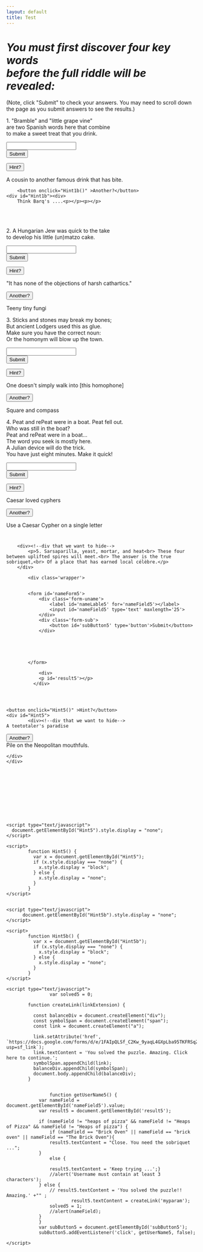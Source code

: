 ```yaml
---
layout: default
title: Test
---
```

 
 




<h1><i>You must first discover four key words<br> before the full riddle will be revealed: </i></h1>

<p>(Note, click "Submit" to check your answers. You may need to scroll down the page as you submit answers to see the results.)</p>

           
            
<!-- Clue and solution -->

<p>1. "Bramble" and "little grape vine"<br>
are two Spanish words here that combine<br>
to make a sweet treat that you drink.
</p>


<div class='wrapper'>
<form id='nameForm1'>
<div class='form-uname'>
    <label id='nameLable1' for='nameField1'></label>
    <input id='nameField1' type='text' maxlength='25'>
</div>
<div class='form-sub'>
    <button id='subButton1' type='button'>Submit</button>
</div>
</form>

<div>
    <p id='result1'></p></div>
</div>




<script type="text/javascript">
	var solved1 = 0;

	function getUserName1() {
var nameField = document.getElementById('nameField1').value;
var result1 = document.getElementById('result1');

if (nameField != "Sarsaparilla" && nameField != "sarsaparilla" ) {
    result1.textContent = 'Keep trying ...';
    //alert('Username must contain at least 1 characters');
} else {
    result1.textContent = 'Correct!' + "";
    solved1 = 1;
    //alert(nameField);
}
}
var subButton1 = document.getElementById('subButton1');
subButton1.addEventListener('click', getUserName1, false); 

</script>

<p>
		<button onclick="Hint1()" >Hint?</button>
		<div id="Hint1"><div>
		<p>A cousin to another famous drink that has bite.
</p>

		<button onclick="Hint1b()" >Another?</button>
	<div id="Hint1b"><div>
		Think Barq's ....<p></p><p></p>
</div>
</div>



<script type="text/javascript">
  document.getElementById("Hint1").style.display = "none";
</script>

<script>
function Hint1() {
  var x = document.getElementById("Hint1");
  if (x.style.display === "none") {
    x.style.display = "block";
  } else {
    x.style.display = "none";
  }
}
</script>


<script type="text/javascript">
  document.getElementById("Hint1b").style.display = "none";
</script>

<script>

function Hint1b() {
  var x = document.getElementById("Hint1b");
  if (x.style.display === "none") {
    x.style.display = "block";
  } else {
    x.style.display = "none";
  }
}
</script>



</div>
    </div>






<p></p><br><br>
<p>2. A Hungarian Jew was quick to the take<br>
to develop his little (un)matzo cake.
</p>



<div class='wrapper'>
<form id='nameForm2'>
<div class='form-uname'>
    <label id='nameLable2' for='nameField2'></label>
    <input id='nameField2' type='text' maxlength='25'>
</div>
<div class='form-sub'>
    <button id='subButton2' type='button'>Submit</button>
</div>
</form>

<div>
    <p id='result2'></p></div>
</div>




<script type="text/javascript">
	var solved2 = 0;

	function getUserName2() {
var nameField = document.getElementById('nameField2').value;
var result2 = document.getElementById('result2');

if (nameField != "yeast" && nameField != "Yeast" ) {
    result2.textContent = 'Keep trying ...';
    //alert('Username must contain at least 2 characters');
} else {
    result2.textContent = 'Correct!' + "";
    solved2 = 1;
    //alert(nameField);
}
}
var subButton2 = document.getElementById('subButton2');
subButton2.addEventListener('click', getUserName2, false); 
</script>


<button onclick="Hint2()" >Hint?</button>
<p></p>
<div id="Hint2">
		<div><!--div that we want to hide-->
"It has none of the objections of harsh cathartics."<p></p>

<button onclick="Hint2b()" >Another?</button>
<p></p>
<div id="Hint2b">
		<div><!--div that we want to hide-->
Teeny tiny fungi<p></p>



</div>
</div>
<script type="text/javascript">
  document.getElementById("Hint2").style.display = "none";
</script>

<script>
function Hint2() {
  var x = document.getElementById("Hint2");
  if (x.style.display === "none") {
    x.style.display = "block";
  } else {
    x.style.display = "none";
  }
}
</script>

<script type="text/javascript">
  document.getElementById("Hint2b").style.display = "none";
</script>

<script>
function Hint2b() {
  var x = document.getElementById("Hint2b");
  if (x.style.display === "none") {
    x.style.display = "block";
  } else {
    x.style.display = "none";
  }
}
</script>


</div>
</div>

<p></p><p></p><p></p>
<p></p>
<p></p>
<p></p>
<p></p>
<p></p>
<p>
3. Sticks and stones may break my bones;<br>
But ancient Lodgers used this as glue.<br>
Make sure you have the correct noun:<br>
Or the homonym will blow up the town.<br>
</p>

<div class='wrapper'>
<form id='nameForm3'>
<div class='form-uname'>
    <label id='nameLable3' for='nameField3'></label>
    <input id='nameField3' type='text' maxlength='25'>
</div>
<div class='form-sub'>
    <button id='subButton3' type='button'>Submit</button>
</div>
</form>

<div>
 <p id='result3'></p>
</div>
</div>

<script type="text/javascript">
	var solved3 = 0;

	function getUserName3() {
var nameField = document.getElementById('nameField3').value;
var result3 = document.getElementById('result3');


if (nameField != "Mortar" && nameField != "mortar" ) {
    result3.textContent = 'Keep trying ...';
    //alert('Username must contain at least 3 characters');
} else {
    result3.textContent = 'Correct!' + "";
        solved3 = 1;

    //alert(nameField);
}
}
var subButton3 = document.getElementById('subButton3');
subButton3.addEventListener('click', getUserName3, false); 
</script>



<button onclick="Hint3()" >Hint?</button>

<div id="Hint3">
		<div><!--div that we want to hide-->
One doesn't simply walk into [this homophone] <p></p>


<button onclick="Hint3b()" >Another?</button>

<div id="Hint3b">
		<div><!--div that we want to hide-->
Square and compass
</div>





</div>
</div>
<script type="text/javascript">
  document.getElementById("Hint3").style.display = "none";
</script>

<script>
function Hint3() {
  var x = document.getElementById("Hint3");
  if (x.style.display === "none") {
    x.style.display = "block";
  } else {
    x.style.display = "none";
  }
}
</script>


<script type="text/javascript">
  document.getElementById("Hint3b").style.display = "none";
</script>

<script>
function Hint3b() {
  var x = document.getElementById("Hint3b");
  if (x.style.display === "none") {
    x.style.display = "block";
  } else {
    x.style.display = "none";
  }
}
</script>



</div>

<p></p><p></p><p></p>
<p></p>
<p></p>
<p></p>
<p></p>
<p>
4. Peat and rePeat were in a boat. Peat fell out.<br>
Who was still in the boat?<br>
Peat and rePeat were in a boat...<br>
The word you seek is mostly here. <br>
A Julian device will do the trick. <br>
You have just eight minutes. Make it quick!
</p>




<div class='wrapper'>
<form id='nameForm4'>
<div class='form-uname'>
    <label id='nameLable4' for='nameField4'></label>
    <input id='nameField4' type='text' maxlength='25'>
</div>
<div class='form-sub'>
    <button id='subButton4' type='button'>Submit</button>
</div>
</form>

<div>
    <p id='result4'></p>
 </div>
</div>

<script type="text/javascript">
	var solved4 = 0;

	function getUserName4() {
var nameField = document.getElementById('nameField4').value;
var result4 = document.getElementById('result4');

if (nameField != "Heat" && nameField != "heat" ) {
    result4.textContent = 'Keep trying ...';
    //alert('Username must contain at least 3 characters');
} else {
    result4.textContent = 'Correct!' + "";
    solved4 = 1;
    //alert(nameField);
}
}
var subButton4 = document.getElementById('subButton4');
subButton4.addEventListener('click', getUserName4, false); 

</script>


<button onclick="Hint4()" >Hint?</button>
<p></p>
<div id="Hint4">
		<div><!--div that we want to hide-->
Caesar loved cyphers<p></p>

<button onclick="Hint4b()" >Another?</button>
<p></p>
<div id="Hint4b">
		<div><!--div that we want to hide-->
Use a Caesar Cypher on a single letter<p></p>
</div>
</div>






<script type="text/javascript">
  document.getElementById("Hint4").style.display = "none";
</script>

<script>
		function Hint4() {
		  var x = document.getElementById("Hint4");
		  if (x.style.display === "none") {
		    x.style.display = "block";
		  } else {
		    x.style.display = "none";
		  }
		}
</script>




<script type="text/javascript">
  	document.getElementById("Hint4b").style.display = "none";
</script>

<script>
		function Hint4b() {
		  var x = document.getElementById("Hint4b");
		  if (x.style.display === "none") {
		    x.style.display = "block";
		  } else {
		    x.style.display = "none";
		  }
		}
</script>








<!-- Get the overall answer -->

</div></div>

<div> <h1 id='overallresult'></h1>






<div id="theAnswer">

<div ><!--div that we want to hide-->

		<div><!--div that we want to hide-->
			<p>5. Sarsaparilla, yeast, mortar, and heat<br> These four between uplifted spires will meet.<br> The answer is the true sobriquet,<br> Of a place that has earned local célèbre.</p>
		</div>

			<div class='wrapper'>
			

			<form id='nameForm5'>
				<div class='form-uname'>
				    <label id='nameLable5' for='nameField5'></label>
				    <input id='nameField5' type='text' maxlength='25'>
				</div>
				<div class='form-sub'>
				    <button id='subButton5' type='button'>Submit</button>
				</div>
				




			</form>

				<div>
			    <p id='result5'></p>
			  </div>
		



	<button onclick="Hint5()" >Hint?</button>
	<div id="Hint5">
			<div><!--div that we want to hide-->
	A teetotaler's paradise 
<p></p>
<button onclick="Hint5b()" >Another?</button>
	<div id="Hint5b">
			<div><!--div that we want to hide-->
	Pile on the Neopolitan mouthfuls.




	</div>
	</div>











	<script type="text/javascript">
	  document.getElementById("Hint5").style.display = "none";
	</script>

	<script>
			function Hint5() {
			  var x = document.getElementById("Hint5");
			  if (x.style.display === "none") {
			    x.style.display = "block";
			  } else {
			    x.style.display = "none";
			  }
			}
	</script>


	<script type="text/javascript">
		  document.getElementById("Hint5b").style.display = "none";
	</script>

	<script>
			function Hint5b() {
			  var x = document.getElementById("Hint5b");
			  if (x.style.display === "none") {
			    x.style.display = "block";
			  } else {
			    x.style.display = "none";
			  }
			}
	</script>

	<script type="text/javascript">
					var solved5 = 0;

			function createLink(linkExtension) {

			  const balanceDiv = document.createElement("div");
			  const symbolSpan = document.createElement("span");
			  const link = document.createElement("a");

			  link.setAttribute('href', `https://docs.google.com/forms/d/e/1FAIpQLSf_C2Kw_9yaqL4GXpLba95TKFRSqZ3qCp39pTbObw7FqV8RLw/viewform?usp=sf_link`);
			  link.textContent = 'You solved the puzzle. Amazing. Click here to continue.';
			  symbolSpan.appendChild(link);
			  balanceDiv.appendChild(symbolSpan);
			  document.body.appendChild(balanceDiv);
			}


					function getUserName5() {
				var nameField = document.getElementById('nameField5').value;
				var result5 = document.getElementById('result5');

				if (nameField != "heaps of pizza" && nameField != "Heaps of Pizza" && nameField != "Heaps of pizza") {
					if (nameField == "Brick Oven" || nameField == "brick oven" || nameField == "The Brick Oven"){
					result5.textContent = "Close. You need the sobriquet ...";
				}
					else {

				    result5.textContent = 'Keep trying ...';}
				    //alert('Username must contain at least 3 characters');
				} else {
				    // result5.textContent = 'You solved the puzzle!! Amazing.' +"" ;
				    	    result5.textContent = createLink('myparam');
				    solved5 = 1;
				    //alert(nameField);
				}
				}
				var subButton5 = document.getElementById('subButton5');
				subButton5.addEventListener('click', getUserName5, false); 

	</script>




<script type="text/javascript">

			// function demoDisplay() {
			  document.getElementById("theAnswer").style.display = "none";
			// }
</script>

<script type="text/javascript">
					function getoverallsolution() {
						var overallresult = document.getElementById('overallresult');
						// solved1 = 1;
						// solved2 = 1;
						// solved3 = 1;
						// solved4 = 1;
				if (solved1 == 1 && solved2 == 1 && solved3 == 1 && solved4 == 1) {
					overallresult.textContent =  "Congratulations for solving these puzzles. Your next test is below!";
					   document.getElementById("theAnswer").style.display = "block";

				}

				}

				subButton1.addEventListener('click', getoverallsolution, false); 
				subButton2.addEventListener('click', getoverallsolution, false); 
				subButton3.addEventListener('click', getoverallsolution, false); 
				subButton4.addEventListener('click', getoverallsolution, false); 

</script>



